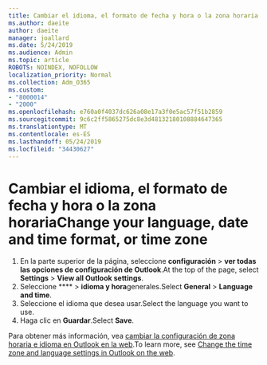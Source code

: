 ```yaml
---
title: Cambiar el idioma, el formato de fecha y hora o la zona horaria en Outlook en la web
ms.author: daeite
author: daeite
manager: joallard
ms.date: 5/24/2019
ms.audience: Admin
ms.topic: article
ROBOTS: NOINDEX, NOFOLLOW
localization_priority: Normal
ms.collection: Adm_O365
ms.custom:
- "8000014"
- "2000"
ms.openlocfilehash: e760a0f4037dc626a08e17a3f0e5ac57f51b2859
ms.sourcegitcommit: 9c6c2ff5865275dc8e3d48132180108884647365
ms.translationtype: MT
ms.contentlocale: es-ES
ms.lasthandoff: 05/24/2019
ms.locfileid: "34430627"
---
```

# <a name="change-your-language-date-and-time-format-or-time-zone"></a><span data-ttu-id="2b78c-102">Cambiar el idioma, el formato de fecha y hora o la zona horaria</span><span class="sxs-lookup"><span data-stu-id="2b78c-102">Change your language, date and time format, or time zone</span></span>

1. <span data-ttu-id="2b78c-103">En la parte superior de la página, seleccione **configuración** > **ver todas las opciones de configuración de Outlook**.</span><span class="sxs-lookup"><span data-stu-id="2b78c-103">At the top of the page, select **Settings** > **View all Outlook settings**.</span></span>
2. <span data-ttu-id="2b78c-104">Seleccione \*\*\*\* > **idioma y hora**generales.</span><span class="sxs-lookup"><span data-stu-id="2b78c-104">Select **General** > **Language and time**.</span></span>
3. <span data-ttu-id="2b78c-105">Seleccione el idioma que desea usar.</span><span class="sxs-lookup"><span data-stu-id="2b78c-105">Select the language you want to use.</span></span>
4. <span data-ttu-id="2b78c-106">Haga clic en **Guardar**.</span><span class="sxs-lookup"><span data-stu-id="2b78c-106">Select **Save**.</span></span>

<span data-ttu-id="2b78c-107">Para obtener más información, vea [cambiar la configuración de zona horaria e idioma en Outlook en la web](https://support.office.com/article/65239869-12e7-4a9d-bca1-76b0ad7ce273).</span><span class="sxs-lookup"><span data-stu-id="2b78c-107">To learn more, see [Change the time zone and language settings in Outlook on the web](https://support.office.com/article/65239869-12e7-4a9d-bca1-76b0ad7ce273).</span></span>
